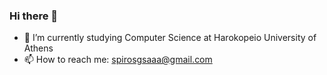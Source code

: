 ### Hi there 👋
- 🔭 I’m currently studying Computer Science at Harokopeio University of Athens
- 📫 How to reach me: spirosgsaaa@gmail.com
